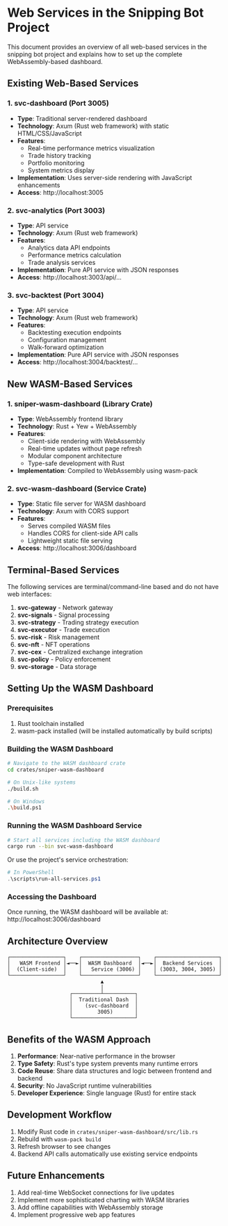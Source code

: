 # Web Services in the Snipping Bot Project

This document provides an overview of all web-based services in the snipping bot project and explains how to set up the complete WebAssembly-based dashboard.

## Existing Web-Based Services

### 1. svc-dashboard (Port 3005)
- **Type**: Traditional server-rendered dashboard
- **Technology**: Axum (Rust web framework) with static HTML/CSS/JavaScript
- **Features**:
  - Real-time performance metrics visualization
  - Trade history tracking
  - Portfolio monitoring
  - System metrics display
- **Implementation**: Uses server-side rendering with JavaScript enhancements
- **Access**: http://localhost:3005

### 2. svc-analytics (Port 3003)
- **Type**: API service
- **Technology**: Axum (Rust web framework)
- **Features**:
  - Analytics data API endpoints
  - Performance metrics calculation
  - Trade analysis services
- **Implementation**: Pure API service with JSON responses
- **Access**: http://localhost:3003/api/...

### 3. svc-backtest (Port 3004)
- **Type**: API service
- **Technology**: Axum (Rust web framework)
- **Features**:
  - Backtesting execution endpoints
  - Configuration management
  - Walk-forward optimization
- **Implementation**: Pure API service with JSON responses
- **Access**: http://localhost:3004/backtest/...

## New WASM-Based Services

### 1. sniper-wasm-dashboard (Library Crate)
- **Type**: WebAssembly frontend library
- **Technology**: Rust + Yew + WebAssembly
- **Features**:
  - Client-side rendering with WebAssembly
  - Real-time updates without page refresh
  - Modular component architecture
  - Type-safe development with Rust
- **Implementation**: Compiled to WebAssembly using wasm-pack

### 2. svc-wasm-dashboard (Service Crate)
- **Type**: Static file server for WASM dashboard
- **Technology**: Axum with CORS support
- **Features**:
  - Serves compiled WASM files
  - Handles CORS for client-side API calls
  - Lightweight static file serving
- **Access**: http://localhost:3006/dashboard

## Terminal-Based Services

The following services are terminal/command-line based and do not have web interfaces:

1. **svc-gateway** - Network gateway
2. **svc-signals** - Signal processing
3. **svc-strategy** - Trading strategy execution
4. **svc-executor** - Trade execution
5. **svc-risk** - Risk management
6. **svc-nft** - NFT operations
7. **svc-cex** - Centralized exchange integration
8. **svc-policy** - Policy enforcement
9. **svc-storage** - Data storage

## Setting Up the WASM Dashboard

### Prerequisites

1. Rust toolchain installed
2. wasm-pack installed (will be installed automatically by build scripts)

### Building the WASM Dashboard

```bash
# Navigate to the WASM dashboard crate
cd crates/sniper-wasm-dashboard

# On Unix-like systems
./build.sh

# On Windows
.\build.ps1
```

### Running the WASM Dashboard Service

```bash
# Start all services including the WASM dashboard
cargo run --bin svc-wasm-dashboard
```

Or use the project's service orchestration:

```powershell
# In PowerShell
.\scripts\run-all-services.ps1
```

### Accessing the Dashboard

Once running, the WASM dashboard will be available at:
http://localhost:3006/dashboard

## Architecture Overview

```
┌─────────────────┐    ┌──────────────────┐    ┌────────────────────┐
│   WASM Frontend │◄──►│  WASM Dashboard  │◄──►│  Backend Services  │
│  (Client-side)  │    │   Service (3006) │    │ (3003, 3004, 3005) │
└─────────────────┘    └──────────────────┘    └────────────────────┘
                              ▲
                              │
                    ┌─────────┴──────────┐
                    │  Traditional Dash  │
                    │    (svc-dashboard  │
                    │        3005)       │
                    └────────────────────┘
```

## Benefits of the WASM Approach

1. **Performance**: Near-native performance in the browser
2. **Type Safety**: Rust's type system prevents many runtime errors
3. **Code Reuse**: Share data structures and logic between frontend and backend
4. **Security**: No JavaScript runtime vulnerabilities
5. **Developer Experience**: Single language (Rust) for entire stack

## Development Workflow

1. Modify Rust code in `crates/sniper-wasm-dashboard/src/lib.rs`
2. Rebuild with `wasm-pack build`
3. Refresh browser to see changes
4. Backend API calls automatically use existing service endpoints

## Future Enhancements

1. Add real-time WebSocket connections for live updates
2. Implement more sophisticated charting with WASM libraries
3. Add offline capabilities with WebAssembly storage
4. Implement progressive web app features